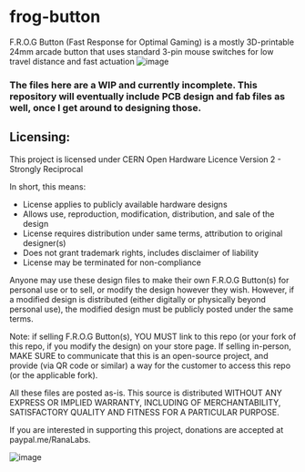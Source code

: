 # frog-button
 
F.R.O.G Button (Fast Response for Optimal Gaming) is a mostly 3D-printable 24mm arcade button that uses standard 3-pin mouse switches for low travel distance and fast actuation
![image](https://github.com/rana-sylvatica/frog-button/assets/95242582/22c2b2e3-2f3f-4100-b984-734f774e80a0)


### The files here are a WIP and currently incomplete.  This repository will eventually include PCB design and fab files as well, once I get around to designing those.


## Licensing:
This project is licensed under CERN Open Hardware Licence Version 2 - Strongly Reciprocal

In short, this means:

- License applies to publicly available hardware designs
- Allows use, reproduction, modification, distribution, and sale of the design
- License requires distribution under same terms, attribution to original designer(s)
- Does not grant trademark rights, includes disclaimer of liability
- License may be terminated for non-compliance

Anyone may use these design files to make their own F.R.O.G Button(s) for personal use or to sell, or modify the design however they wish. However, if a modified design is distributed (either digitally or physically beyond personal use), the modified design must be publicly posted under the same terms.

Note: if selling F.R.O.G Button(s), YOU MUST link to this repo (or your fork of this repo, if you modify the design) on your store page. If selling in-person, MAKE SURE to communicate that this is an open-source project, and provide (via QR code or similar) a way for the customer to access this repo (or the applicable fork).

All these files are posted as-is. This source is distributed WITHOUT ANY EXPRESS OR IMPLIED WARRANTY, INCLUDING OF MERCHANTABILITY, SATISFACTORY QUALITY AND FITNESS FOR A PARTICULAR PURPOSE.

If you are interested in supporting this project, donations are accepted at paypal.me/RanaLabs.



![image](https://github.com/rana-sylvatica/frog-button/assets/95242582/9c0416d3-efe0-4ecf-b929-b56c0a740640)
